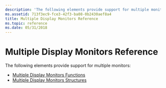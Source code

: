 ```yaml
---
description: 'The following elements provide support for multiple monitors:'
ms.assetid: 713f3ec9-fce3-42f3-ba08-0b2430aef8a4
title: Multiple Display Monitors Reference
ms.topic: reference
ms.date: 05/31/2018
---
```


# Multiple Display Monitors Reference

The following elements provide support for multiple monitors:

-   [Multiple Display Monitors Functions](multiple-display-monitors-functions.md)
-   [Multiple Display Monitors Structures](multiple-display-monitors-structures.md)

 

 




